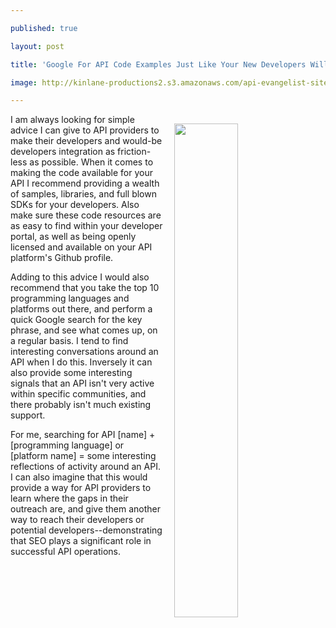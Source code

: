 ---
published: true
layout: post
title: 'Google For API Code Examples Just Like Your New Developers Will'
image: http://kinlane-productions2.s3.amazonaws.com/api-evangelist-site/blog/twilio_API_python_-_Google_Search.png
---

<p><img style="padding: 15px;" src="https://kinlane-productions2.s3.amazonaws.com/api-evangelist-site/blog/twilio_API_python_-_Google_Search.png" alt="" width="45%" align="right" />
<p>I am always looking for simple advice I can give to API providers to make their developers and would-be developers integration as friction-less as possible. When it comes to making the code available for your API I recommend providing a wealth of samples, libraries, and full blown SDKs for your developers. Also make sure these code resources are as easy to find within your developer portal, as well as being openly licensed and available on your API platform's Github profile.
<p>Adding to this advice I would also recommend that you take the top 10 programming languages and platforms out there, and perform a quick Google search for the key phrase, and see what comes up, on a regular basis. I tend to find interesting conversations around an API when I do this. Inversely it can also provide some interesting signals that an API isn't very active within specific communities, and there probably isn't much existing support.
<p>For me, searching for API [name] + [programming language] or [platform name] = some interesting reflections of activity around an API. I can also imagine that this would provide a way for API providers to learn where the gaps in their outreach are, and give them another way to reach their developers or potential developers--demonstrating that SEO plays a significant&nbsp;role in successful API operations.

